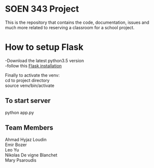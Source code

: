 # SOEN 343 Project

This is the repository that contains the code, documentation, issues and much more related to reserving a classroom for a school project.
</br>

<h1>How to setup Flask</h1>
-Download the latest python3.5 version</br>
-follow this <a href="http://flask.pocoo.org/docs/0.11/installation/">Flask installation</a></br>

Finally to activate the venv:</br>
cd to project directory</br>
source venv/bin/activate</br>

<h2>To start server</h2>
python app.py



## Team Members

Ahmad Hyjaz Loudin <br />
Emir Bozer <br />
Leo Yu <br />
Nikolas De vigne Blanchet<br />
Mary Psaroudis<br />
